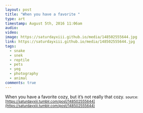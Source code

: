 ```yaml
---
layout: post
title: "When you have a favorite "
type: art
timestamp: August 5th, 2016 11:06am
audio: 
video: 
image: https://saturdayxiii.github.io/media/148502555644.jpg
link: https://saturdayxiii.github.io/media/148502555644.jpg
tags:
  - snake
  - snek
  - reptile
  - pets
  - yeg
  - photography
  - animal
comments: true
---
```

When you have a favorite cozy, but it’s not really that cozy.
<small>source: [https://saturdayxiii.tumblr.com/post/148502555644](https://saturdayxiii.tumblr.com/post/148502555644)</small>